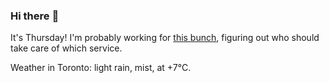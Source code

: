 ### Hi there :wave:

It's Thursday! I'm probably working for [this bunch](https://github.com/kohofinancial), figuring out who should take care of which service.

Weather in Toronto: light rain, mist, at +7°C.
